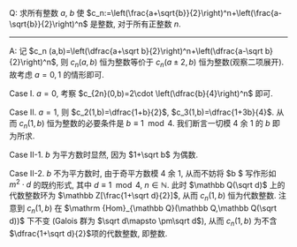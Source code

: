 Q: 求所有整数 $a$, $b$ 使 $c_n:=\left(\frac{a+\sqrt{b}}{2}\right)^n+\left(\frac{a-\sqrt{b}}{2}\right)^n$ 是整数, 对于所有正整数 $n$.

***

A: 记 $c_n (a,b)=\left(\dfrac{a+\sqrt b}{2}\right)^n+\left(\dfrac{a-\sqrt b}{2}\right)^n$, 则 $c_n(a,b)$ 恒为整数等价于 $c_n(a\pm 2,b)$ 恒为整数(观察二项展开). 故考虑 $a=0,1$ 的情形即可.

Case I. $a=0$, 考察 $c_{2n}(0,b)=2\cdot \left(\dfrac{b}{4}\right)^n$ 即可.

Case II. $a=1$, 则 $c_2(1,b)=\dfrac{1+b}{2}$, $c_3(1,b)=\dfrac{1+3b}{4}$. 从而 $c_n (1,b)$ 恒为整数的必要条件是 $b\equiv 1\mod 4$. 我们断言一切模 $4$ 余 $1$ 的 $b$ 即为所求.

Case II-1. $b$ 为平方数时显然, 因为 $1+\sqrt b$ 为偶数.

Case II-2. $b$ 不为平方数时, 由于奇平方数模 $4$ 余 $1$, 从而不妨将 $b $ 写作形如 $m^2\cdot d$ 的既约形式, 其中 $d\equiv 1\mod 4$, $n\in \mathbb N$. 此时 $\mathbb Q(\sqrt d)$ 上的代数整数环为 $\mathbb Z[\frac{1+\sqrt d}{2}]$, 从而 $c_n(1,b)$ 恒为代数整数. 注意到 $c_n (1,b)$ 在 $\mathrm {Hom}_{\mathbb Q}(\mathbb Q,\mathbb Q(\sqrt d))$ 下不变 (Galois 群为 $\sqrt d\mapsto \pm\sqrt d$), 从而 $c_n (1,b)$ 为不含 $\dfrac{1+\sqrt d}{2}$​ 项的代数整数, 即整数.


